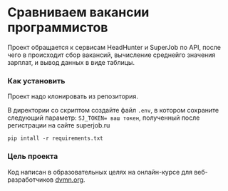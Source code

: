 # Сравниваем вакансии программистов

Проект обращается к  сервисам HeadHunter  и SuperJob по API, после чего в происходит сбор вакансий, вычисление среднейго значения зарплат, и вывод данных в виде таблицы.



### Как установить
Проект надо клонировать из репозитория.

В директории со скриптом создайте файл `.env`, в котором сохраните следующий параметр: `SJ_TOKEN= ваш токен`, полученный после регистрации на сайте superjob.ru
```shell
pip intall -r requirements.txt
```
### Цель проекта

Код написан в образовательных целях на онлайн-курсе для веб-разработчиков [dvmn.org](https://dvmn.org/).